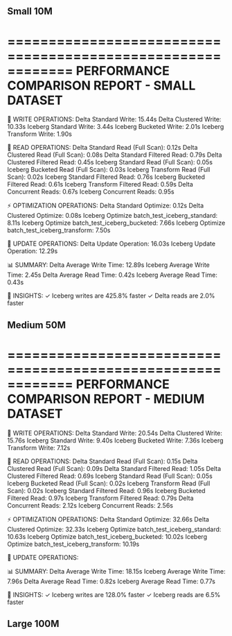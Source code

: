 ## Small 10M
============================================================
PERFORMANCE COMPARISON REPORT - SMALL DATASET
============================================================

📝 WRITE OPERATIONS:
  Delta Standard Write: 15.44s
  Delta Clustered Write: 10.33s
  Iceberg Standard Write: 3.44s
  Iceberg Bucketed Write: 2.01s
  Iceberg Transform Write: 1.90s

📖 READ OPERATIONS:
  Delta Standard Read (Full Scan): 0.12s
  Delta Clustered Read (Full Scan): 0.08s
  Delta Standard Filtered Read: 0.79s
  Delta Clustered Filtered Read: 0.45s
  Iceberg Standard Read (Full Scan): 0.05s
  Iceberg Bucketed Read (Full Scan): 0.03s
  Iceberg Transform Read (Full Scan): 0.02s
  Iceberg Standard Filtered Read: 0.76s
  Iceberg Bucketed Filtered Read: 0.61s
  Iceberg Transform Filtered Read: 0.59s
  Delta Concurrent Reads: 0.67s
  Iceberg Concurrent Reads: 0.95s

⚡ OPTIMIZATION OPERATIONS:
  Delta Standard Optimize: 0.12s
  Delta Clustered Optimize: 0.08s
  Iceberg Optimize batch_test_iceberg_standard: 8.11s
  Iceberg Optimize batch_test_iceberg_bucketed: 7.66s
  Iceberg Optimize batch_test_iceberg_transform: 7.50s

🔄 UPDATE OPERATIONS:
  Delta Update Operation: 16.03s
  Iceberg Update Operation: 12.29s

📊 SUMMARY:
  Delta Average Write Time: 12.89s
  Iceberg Average Write Time: 2.45s
  Delta Average Read Time: 0.42s
  Iceberg Average Read Time: 0.43s

🎯 INSIGHTS:
  ✓ Iceberg writes are 425.8% faster
  ✓ Delta reads are 2.0% faster

## Medium 50M

============================================================
PERFORMANCE COMPARISON REPORT - MEDIUM DATASET
============================================================

📝 WRITE OPERATIONS:
  Delta Standard Write: 20.54s
  Delta Clustered Write: 15.76s
  Iceberg Standard Write: 9.40s
  Iceberg Bucketed Write: 7.36s
  Iceberg Transform Write: 7.12s

📖 READ OPERATIONS:
  Delta Standard Read (Full Scan): 0.15s
  Delta Clustered Read (Full Scan): 0.09s
  Delta Standard Filtered Read: 1.05s
  Delta Clustered Filtered Read: 0.69s
  Iceberg Standard Read (Full Scan): 0.05s
  Iceberg Bucketed Read (Full Scan): 0.02s
  Iceberg Transform Read (Full Scan): 0.02s
  Iceberg Standard Filtered Read: 0.96s
  Iceberg Bucketed Filtered Read: 0.97s
  Iceberg Transform Filtered Read: 0.79s
  Delta Concurrent Reads: 2.12s
  Iceberg Concurrent Reads: 2.56s

⚡ OPTIMIZATION OPERATIONS:
  Delta Standard Optimize: 32.66s
  Delta Clustered Optimize: 32.33s
  Iceberg Optimize batch_test_iceberg_standard: 10.63s
  Iceberg Optimize batch_test_iceberg_bucketed: 10.02s
  Iceberg Optimize batch_test_iceberg_transform: 10.19s

🔄 UPDATE OPERATIONS:

📊 SUMMARY:
  Delta Average Write Time: 18.15s
  Iceberg Average Write Time: 7.96s
  Delta Average Read Time: 0.82s
  Iceberg Average Read Time: 0.77s

🎯 INSIGHTS:
  ✓ Iceberg writes are 128.0% faster
  ✓ Iceberg reads are 6.5% faster
## Large 100M

